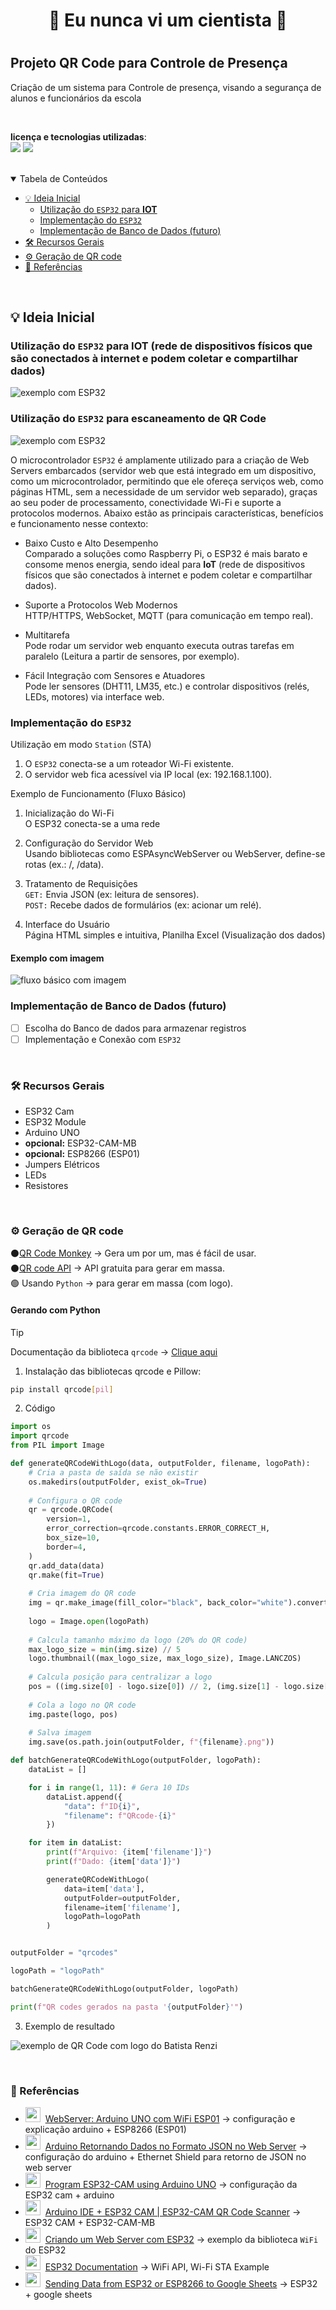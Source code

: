<h1 align=center>🚀 Eu nunca vi um cientista 🚀<h1>

## Projeto QR Code para Controle de Presença

Criação de um sistema para Controle de presença, visando a segurança de alunos e funcionários da escola

<br>

**licença e tecnologias utilizadas**:  
<img src="https://img.shields.io/github/license/henrygoncalvess/QRcode-contra-turno?style=for-the-badge&labelColor=gray&color=97ca00"> <a href="https://docs.python.org/3/"><img src="https://img.shields.io/badge/python-3.11.9-3776AB?style=for-the-badge&logo=python&logoColor=3776AB&labelColor=gray"></a>

<br>

<details open="open">
<summary>Tabela de Conteúdos</summary>
  
- [💡 Ideia Inicial](#ideia)
  - [Utilização do `ESP32` para **IOT**](#esp32)
  - [Implementação do `ESP32`](#implementacao)
  - [Implementação de Banco de Dados (futuro)](#implementacao-db)
- [🛠 Recursos Gerais](#recursos)
- [⚙ Geração de QR code](#qrcode)
- [📄 Referências](#ref)
  
</details>

<br>

<a name="ideia"></a>

## 💡 Ideia Inicial
<a name="esp32"></a>
### Utilização do `ESP32` para **IOT** (rede de dispositivos físicos que são conectados à internet e podem coletar e compartilhar dados)

![exemplo com ESP32](images/ESP32_iot.png)

### Utilização do `ESP32` para escaneamento de QR Code

![exemplo com ESP32](images/ESP32CAM_code.png)

O microcontrolador `ESP32` é amplamente utilizado para a criação de Web Servers embarcados (servidor web que está integrado em um dispositivo, como um microcontrolador, permitindo que ele ofereça serviços web, como páginas HTML, sem a necessidade de um servidor web separado), graças ao seu poder de processamento, conectividade Wi-Fi e suporte a protocolos modernos. Abaixo estão as principais características, benefícios e funcionamento nesse contexto:

- Baixo Custo e Alto Desempenho  
Comparado a soluções como Raspberry Pi, o ESP32 é mais barato e consome menos energia, sendo ideal para **IoT** (rede de dispositivos físicos que são conectados à internet e podem coletar e compartilhar dados).

- Suporte a Protocolos Web Modernos  
HTTP/HTTPS, WebSocket, MQTT (para comunicação em tempo real).

- Multitarefa  
Pode rodar um servidor web enquanto executa outras tarefas em paralelo (Leitura a partir de sensores, por exemplo).

- Fácil Integração com Sensores e Atuadores  
Pode ler sensores (DHT11, LM35, etc.) e controlar dispositivos (relés, LEDs, motores) via interface web.

<a name="implementacao"></a>
### Implementação do `ESP32`

Utilização em modo `Station` (STA)

1. O `ESP32` conecta-se a um roteador Wi-Fi existente.
2. O servidor web fica acessível via IP local (ex: 192.168.1.100).

Exemplo de Funcionamento (Fluxo Básico)

1. Inicialização do Wi-Fi  
O ESP32 conecta-se a uma rede

2. Configuração do Servidor Web  
Usando bibliotecas como ESPAsyncWebServer ou WebServer, define-se rotas (ex.: /, /data).

3. Tratamento de Requisições  
`GET:` Envia JSON (ex: leitura de sensores).  
`POST:` Recebe dados de formulários (ex: acionar um relé).

4. Interface do Usuário  
Página HTML simples e intuitiva, Planilha Excel (Visualização dos dados)

#### Exemplo com imagem

![fluxo básico com imagem](images/fluxo_code.png)

<a name="implementacao-db"></a>
### Implementação de Banco de Dados (futuro)

- [ ] Escolha do Banco de dados para armazenar registros
- [ ] Implementação e Conexão com `ESP32`

<br>

<a name="recursos"></a>
### 🛠 Recursos Gerais

- ESP32 Cam
- ESP32 Module
- Arduino UNO
- **opcional:** ESP32-CAM-MB
- **opcional:** ESP8266 (ESP01)
- Jumpers Elétricos
- LEDs
- Resistores

<br>

<a name="qrcode"></a>
### ⚙ Geração de QR code

⚫[QR Code Monkey](https://www.qrcode-monkey.com/) → Gera um por um, mas é fácil de usar.  
⚫[QR code API](https://goqr.me/api/) → API gratuita para gerar em massa.  
🟢 Usando `Python` → para gerar em massa (com logo).

#### Gerando com Python

> [!TIP]
> Documentação da biblioteca `qrcode` → [Clique aqui](https://pypi.org/project/qrcode/)

1. Instalação das bibliotecas qrcode e Pillow:
```bash
pip install qrcode[pil]
```

2. Código
```py
import os
import qrcode
from PIL import Image

def generateQRCodeWithLogo(data, outputFolder, filename, logoPath):
    # Cria a pasta de saída se não existir
    os.makedirs(outputFolder, exist_ok=True)
    
    # Configura o QR code
    qr = qrcode.QRCode(
        version=1,
        error_correction=qrcode.constants.ERROR_CORRECT_H,
        box_size=10,
        border=4,
    )
    qr.add_data(data)
    qr.make(fit=True)
    
    # Cria imagem do QR code
    img = qr.make_image(fill_color="black", back_color="white").convert('RGB')
    
    logo = Image.open(logoPath)
    
    # Calcula tamanho máximo da logo (20% do QR code)
    max_logo_size = min(img.size) // 5
    logo.thumbnail((max_logo_size, max_logo_size), Image.LANCZOS)
    
    # Calcula posição para centralizar a logo
    pos = ((img.size[0] - logo.size[0]) // 2, (img.size[1] - logo.size[1]) // 2)
    
    # Cola a logo no QR code
    img.paste(logo, pos)
    
    # Salva imagem
    img.save(os.path.join(outputFolder, f"{filename}.png"))

def batchGenerateQRCodeWithLogo(outputFolder, logoPath):
    dataList = []

    for i in range(1, 11): # Gera 10 IDs
        dataList.append({
            "data": f"ID{i}",
            "filename": f"QRcode-{i}"
        })

    for item in dataList:
        print(f"Arquivo: {item['filename']}")
        print(f"Dado: {item['data']}")

        generateQRCodeWithLogo(
            data=item['data'],
            outputFolder=outputFolder,
            filename=item['filename'],
            logoPath=logoPath
        )


outputFolder = "qrcodes"

logoPath = "logoPath"

batchGenerateQRCodeWithLogo(outputFolder, logoPath)

print(f"QR codes gerados na pasta '{outputFolder}'")
```

3. Exemplo de resultado

![exemplo de QR Code com logo do Batista Renzi](images/batista_code.png)

<br>

<a name="ref"></a>
### 📄 Referências
- <img src="https://cdn.simpleicons.org/youtube/FF0000/FF0000" width=24>&nbsp; [WebServer: Arduino UNO com WiFi ESP01](https://youtu.be/_WPXhNV07Q8?si=PmHWCHl0Lrf5LABd) → configuração e explicação arduino + ESP8266 (ESP01)
- <img src="https://cdn.simpleicons.org/youtube/FF0000/FF0000" width=24>&nbsp; [Arduino Retornando Dados no Formato JSON no Web Server](https://youtu.be/eSMZxWEYgZs?si=KtAnpWq5ySvwE1lo) → configuração do arduino + Ethernet Shield para retorno de JSON no web server
- <img src="https://cdn.simpleicons.org/youtube/FF0000/FF0000" width=24>&nbsp; [Program ESP32-CAM using Arduino UNO](https://easyelectronicsproject.com/esp32-projects/program-esp32cam-arduino/) → configuração da ESP32 cam + arduino
- <img src="https://cdn.simpleicons.org/youtube/FF0000/FF0000" width=24>&nbsp; [Arduino IDE + ESP32 CAM | ESP32-CAM QR Code Scanner](https://www.youtube.com/watch?v=tZV7b8dGgw4) → ESP32 CAM + ESP32-CAM-MB
- <img src="https://cdn.simpleicons.org/youtube/FF0000/FF0000" width=24>&nbsp; [Criando um Web Server com ESP32](https://www.youtube.com/watch?v=ZSyqNFGAF8o) → exemplo da biblioteca `WiFi` do ESP32
- <img src="https://cdn.simpleicons.org/youtube/FF0000/FF0000" width=24>&nbsp; [ESP32 Documentation](https://docs.espressif.com/projects/arduino-esp32/en/latest/index.html) → WiFi API, Wi-Fi STA Example
- <img src="https://cdn.simpleicons.org/youtube/FF0000/FF0000" width=24>&nbsp; [
Sending Data from ESP32 or ESP8266 to Google Sheets](https://youtu.be/3V1S0Cj4mas?si=nfMsxMOIjSp5avWR) → ESP32 + google sheets
